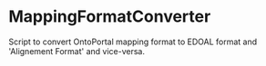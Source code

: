 # MappingFormatConverter
Script to convert OntoPortal mapping format to EDOAL format and 'Alignement Format' and vice-versa.
